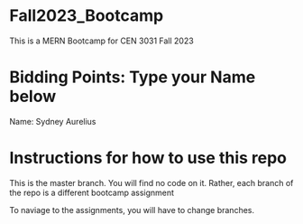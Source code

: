 # Fall2023_Bootcamp
This is a MERN Bootcamp for CEN 3031 Fall 2023

# Bidding Points: Type your Name below
Name: Sydney Aurelius

# Instructions for how to use this repo
This is the master branch. You will find no code on it.
Rather, each branch of the repo is a different bootcamp assignment

To naviage to the assignments, you will have to change branches.


